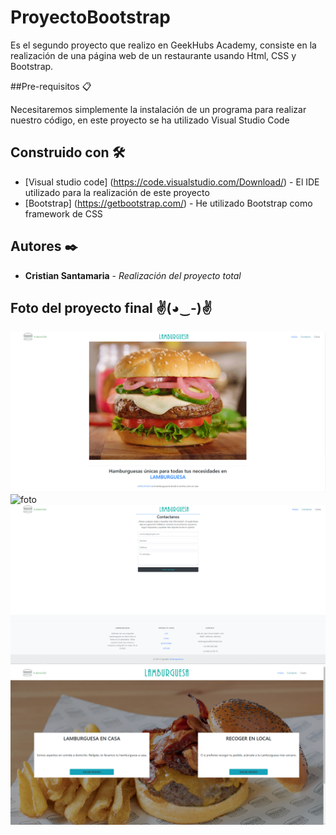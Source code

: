 # ProyectoBootstrap

Es el segundo proyecto que realizo en GeekHubs Academy, consiste en la realización de una página web de un restaurante usando Html, CSS y Bootstrap.

##Pre-requisitos 📋

Necesitaremos simplemente la instalación de un programa para realizar nuestro código, en este proyecto se ha utilizado Visual Studio Code

## Construido con 🛠️

* [Visual studio code] (https://code.visualstudio.com/Download/) - El IDE utilizado para la realización de este proyecto
* [Bootstrap] (https://getbootstrap.com/) - He utilizado Bootstrap como framework de CSS

## Autores ✒️

* **Cristian Santamaria** - *Realización del proyecto total*

## Foto del proyecto final ✌(◕‿-)✌

![foto](/img/Inicio.PNG)
![foto](/img/Carta.PNG)
![foto](/img/Contacto.PNG)
![foto](/img/Domicilio.PNG)
